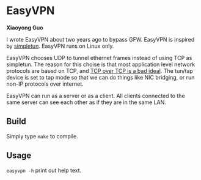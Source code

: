 # EasyVPN

**Xiaoyong Guo**

I wrote EasyVPN about two years ago to bypass GFW. EasyVPN is inspired by [simpletun](http://backreference.org/2010/03/26/tuntap-interface-tutorial/). EasyVPN runs on Linux only. 

EasyVPN chooses UDP to tunnel ethernet frames instead of using TCP as simpletun. The reason for this choise is that most application level network protocols are based on TCP, and [TCP over TCP is a bad ideal](http://sites.inka.de/~W1011/devel/tcp-tcp.html). The tun/tap device is set to tap mode so that we can do things like NIC bridging, or run non-IP protocols over internet.

EasyVPN can run as a server or as a client. All clients connected to the same server can see each other as if they are in the same LAN. 

## Build
Simply type `make` to compile.

## Usage
`easyvpn -h` print out help text.


